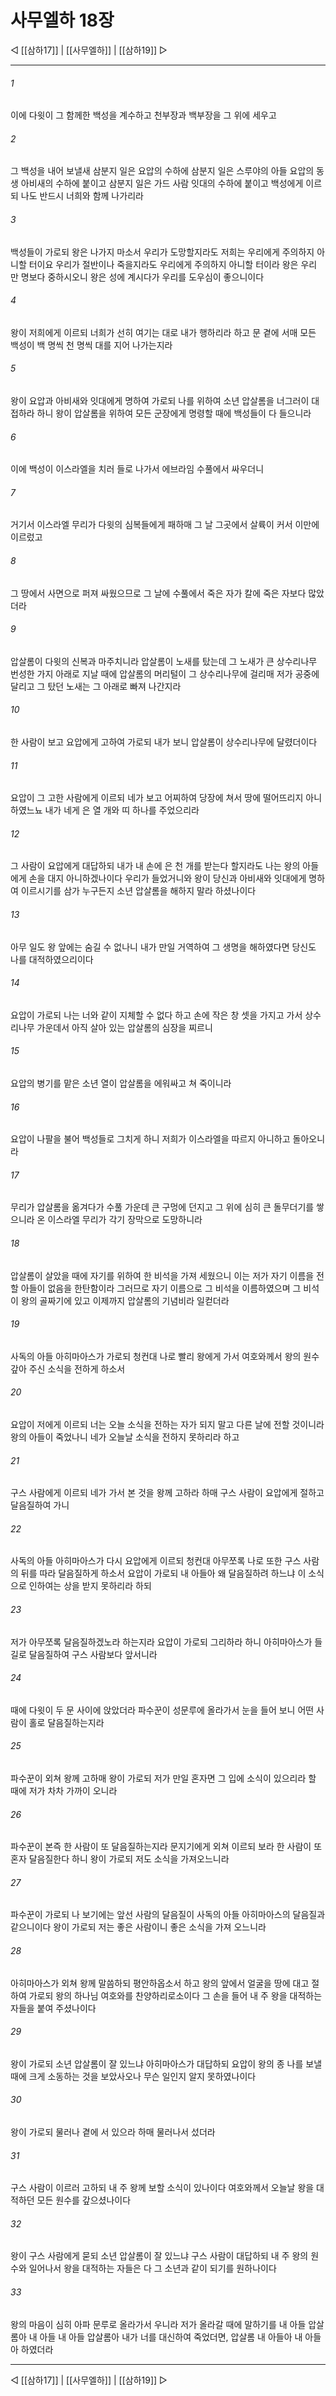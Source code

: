 # 사무엘하 18장

◁ [[삼하17]] | [[사무엘하]] | [[삼하19]] ▷
***

###### 1
이에 다윗이 그 함께한 백성을 계수하고 천부장과 백부장을 그 위에 세우고

###### 2
그 백성을 내어 보낼새 삼분지 일은 요압의 수하에 삼분지 일은 스루야의 아들 요압의 동생 아비새의 수하에 붙이고 삼분지 일은 가드 사람 잇대의 수하에 붙이고 백성에게 이르되 나도 반드시 너희와 함께 나가리라

###### 3
백성들이 가로되 왕은 나가지 마소서 우리가 도망할지라도 저희는 우리에게 주의하지 아니할 터이요 우리가 절반이나 죽을지라도 우리에게 주의하지 아니할 터이라 왕은 우리 만 명보다 중하시오니 왕은 성에 계시다가 우리를 도우심이 좋으니이다

###### 4
왕이 저희에게 이르되 너희가 선히 여기는 대로 내가 행하리라 하고 문 곁에 서매 모든 백성이 백 명씩 천 명씩 대를 지어 나가는지라

###### 5
왕이 요압과 아비새와 잇대에게 명하여 가로되 나를 위하여 소년 압살롬을 너그러이 대접하라 하니 왕이 압살롬을 위하여 모든 군장에게 명령할 때에 백성들이 다 들으니라

###### 6
이에 백성이 이스라엘을 치러 들로 나가서 에브라임 수풀에서 싸우더니

###### 7
거기서 이스라엘 무리가 다윗의 심복들에게 패하매 그 날 그곳에서 살륙이 커서 이만에 이르렀고

###### 8
그 땅에서 사면으로 퍼져 싸웠으므로 그 날에 수풀에서 죽은 자가 칼에 죽은 자보다 많았더라

###### 9
압살롬이 다윗의 신복과 마주치니라 압살롬이 노새를 탔는데 그 노새가 큰 상수리나무 번성한 가지 아래로 지날 때에 압살롬의 머리털이 그 상수리나무에 걸리매 저가 공중에 달리고 그 탔던 노새는 그 아래로 빠져 나간지라

###### 10
한 사람이 보고 요압에게 고하여 가로되 내가 보니 압살롬이 상수리나무에 달렸더이다

###### 11
요압이 그 고한 사람에게 이르되 네가 보고 어찌하여 당장에 쳐서 땅에 떨어뜨리지 아니하였느뇨 내가 네게 은 열 개와 띠 하나를 주었으리라

###### 12
그 사람이 요압에게 대답하되 내가 내 손에 은 천 개를 받는다 할지라도 나는 왕의 아들에게 손을 대지 아니하겠나이다 우리가 들었거니와 왕이 당신과 아비새와 잇대에게 명하여 이르시기를 삼가 누구든지 소년 압살롬을 해하지 말라 하셨나이다

###### 13
아무 일도 왕 앞에는 숨길 수 없나니 내가 만일 거역하여 그 생명을 해하였다면 당신도 나를 대적하였으리이다

###### 14
요압이 가로되 나는 너와 같이 지체할 수 없다 하고 손에 작은 창 셋을 가지고 가서 상수리나무 가운데서 아직 살아 있는 압살롬의 심장을 찌르니

###### 15
요압의 병기를 맡은 소년 열이 압살롬을 에워싸고 쳐 죽이니라

###### 16
요압이 나팔을 불어 백성들로 그치게 하니 저희가 이스라엘을 따르지 아니하고 돌아오니라

###### 17
무리가 압살롬을 옮겨다가 수풀 가운데 큰 구멍에 던지고 그 위에 심히 큰 돌무더기를 쌓으니라 온 이스라엘 무리가 각기 장막으로 도망하니라

###### 18
압살롬이 살았을 때에 자기를 위하여 한 비석을 가져 세웠으니 이는 저가 자기 이름을 전할 아들이 없음을 한탄함이라 그러므로 자기 이름으로 그 비석을 이름하였으며 그 비석이 왕의 골짜기에 있고 이제까지 압살롬의 기념비라 일컫더라

###### 19
사독의 아들 아히마아스가 가로되 청컨대 나로 빨리 왕에게 가서 여호와께서 왕의 원수 갚아 주신 소식을 전하게 하소서

###### 20
요압이 저에게 이르되 너는 오늘 소식을 전하는 자가 되지 말고 다른 날에 전할 것이니라 왕의 아들이 죽었나니 네가 오늘날 소식을 전하지 못하리라 하고

###### 21
구스 사람에게 이르되 네가 가서 본 것을 왕께 고하라 하매 구스 사람이 요압에게 절하고 달음질하여 가니

###### 22
사독의 아들 아히마아스가 다시 요압에게 이르되 청컨대 아무쪼록 나로 또한 구스 사람의 뒤를 따라 달음질하게 하소서 요압이 가로되 내 아들아 왜 달음질하려 하느냐 이 소식으로 인하여는 상을 받지 못하리라 하되

###### 23
저가 아무쪼록 달음질하겠노라 하는지라 요압이 가로되 그리하라 하니 아히마아스가 들길로 달음질하여 구스 사람보다 앞서니라

###### 24
때에 다윗이 두 문 사이에 앉았더라 파수꾼이 성문루에 올라가서 눈을 들어 보니 어떤 사람이 홀로 달음질하는지라

###### 25
파수꾼이 외쳐 왕께 고하매 왕이 가로되 저가 만일 혼자면 그 입에 소식이 있으리라 할 때에 저가 차차 가까이 오니라

###### 26
파수꾼이 본즉 한 사람이 또 달음질하는지라 문지기에게 외쳐 이르되 보라 한 사람이 또 혼자 달음질한다 하니 왕이 가로되 저도 소식을 가져오느니라

###### 27
파수꾼이 가로되 나 보기에는 앞선 사람의 달음질이 사독의 아들 아히마아스의 달음질과 같으니이다 왕이 가로되 저는 좋은 사람이니 좋은 소식을 가져 오느니라

###### 28
아히마아스가 외쳐 왕께 말씀하되 평안하옵소서 하고 왕의 앞에서 얼굴을 땅에 대고 절하여 가로되 왕의 하나님 여호와를 찬양하리로소이다 그 손을 들어 내 주 왕을 대적하는 자들을 붙여 주셨나이다

###### 29
왕이 가로되 소년 압살롬이 잘 있느냐 아히마아스가 대답하되 요압이 왕의 종 나를 보낼 때에 크게 소동하는 것을 보았사오나 무슨 일인지 알지 못하였나이다

###### 30
왕이 가로되 물러나 곁에 서 있으라 하매 물러나서 섰더라

###### 31
구스 사람이 이르러 고하되 내 주 왕께 보할 소식이 있나이다 여호와께서 오늘날 왕을 대적하던 모든 원수를 갚으셨나이다

###### 32
왕이 구스 사람에게 묻되 소년 압살롬이 잘 있느냐 구스 사람이 대답하되 내 주 왕의 원수와 일어나서 왕을 대적하는 자들은 다 그 소년과 같이 되기를 원하나이다

###### 33
왕의 마음이 심히 아파 문루로 올라가서 우니라 저가 올라갈 때에 말하기를 내 아들 압살롬아 내 아들 내 아들 압살롬아 내가 너를 대신하여 죽었더면, 압살롬 내 아들아 내 아들아 하였더라

***
◁ [[삼하17]] | [[사무엘하]] | [[삼하19]] ▷